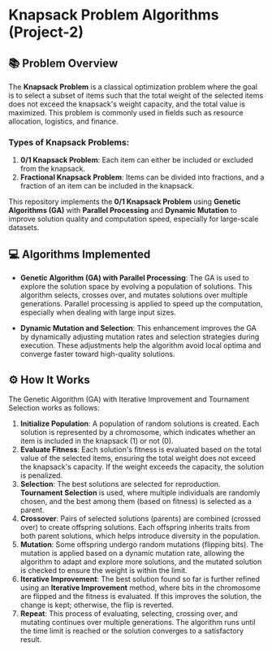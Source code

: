# Knapsack Problem Algorithms (Project-2)

## 📚 Problem Overview

The **Knapsack Problem** is a classical optimization problem where the goal is to select a subset of items such that the total weight of the selected items does not exceed the knapsack's weight capacity, and the total value is maximized. This problem is commonly used in fields such as resource allocation, logistics, and finance.

### Types of Knapsack Problems:
1. **0/1 Knapsack Problem**: Each item can either be included or excluded from the knapsack.
2. **Fractional Knapsack Problem**: Items can be divided into fractions, and a fraction of an item can be included in the knapsack.

This repository implements the **0/1 Knapsack Problem** using **Genetic Algorithms (GA)** with **Parallel Processing** and **Dynamic Mutation** to improve solution quality and computation speed, especially for large-scale datasets.

## 💻 Algorithms Implemented

- **Genetic Algorithm (GA) with Parallel Processing**: The GA is used to explore the solution space by evolving a population of solutions. This algorithm selects, crosses over, and mutates solutions over multiple generations. Parallel processing is applied to speed up the computation, especially when dealing with large input sizes.
  
- **Dynamic Mutation and Selection**: This enhancement improves the GA by dynamically adjusting mutation rates and selection strategies during execution. These adjustments help the algorithm avoid local optima and converge faster toward high-quality solutions.

## ⚙️ How It Works

The Genetic Algorithm (GA) with Iterative Improvement and Tournament Selection works as follows:

1. **Initialize Population**: A population of random solutions is created. Each solution is represented by a chromosome, which indicates whether an item is included in the knapsack (1) or not (0).
2. **Evaluate Fitness**: Each solution's fitness is evaluated based on the total value of the selected items, ensuring the total weight does not exceed the knapsack's capacity. If the weight exceeds the capacity, the solution is penalized.
3. **Selection**: The best solutions are selected for reproduction. **Tournament Selection** is used, where multiple individuals are randomly chosen, and the best among them (based on fitness) is selected as a parent.
4. **Crossover**: Pairs of selected solutions (parents) are combined (crossed over) to create offspring solutions. Each offspring inherits traits from both parent solutions, which helps introduce diversity in the population.
5. **Mutation**: Some offspring undergo random mutations (flipping bits). The mutation is applied based on a dynamic mutation rate, allowing the algorithm to adapt and explore more solutions, and the mutated solution is checked to ensure the weight is within the limit.
6. **Iterative Improvement**: The best solution found so far is further refined using an **Iterative Improvement** method, where bits in the chromosome are flipped and the fitness is evaluated. If this improves the solution, the change is kept; otherwise, the flip is reverted.
7. **Repeat**: This process of evaluating, selecting, crossing over, and mutating continues over multiple generations. The algorithm runs until the time limit is reached or the solution converges to a satisfactory result.

